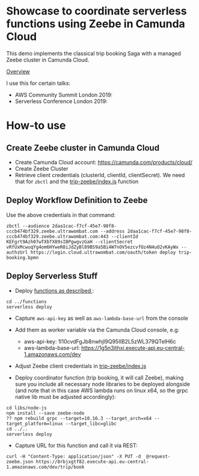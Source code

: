 # Showcase to coordinate serverless functions using Zeebe in Camunda Cloud

This demo implements the classical trip booking Saga with a managed Zeebe cluster in Camunda Cloud.

[Overview](../overview.png)

I use this for certain talks:

* AWS Community Summit London 2019: 
* Serverless Conference London 2019: 

# How-to use

## Create Zeebe cluster in Camunda Cloud

- Create Camunda Cloud account: https://camunda.com/products/cloud/
- Create Zeebe Cluster
- Retrieve client credentials (clusterId, clientId, clientSecret). We need that for `zbctl` and the [trip-zeebe/index.js](trip-zeebe/index.js) function

## Deploy Workflow Definition to Zeebe

Use the above credentials in that command:

```
zbctl --audience 2daa1cac-f7cf-45e7-98f8-cccb474bf329.zeebe.ultrawombat.com --address 2daa1cac-f7cf-45e7-98f8-cccb474bf329.zeebe.ultrawombat.com:443 --clientId KEFgrt9Azh07wTXbTX89sIBPgwgvzGaH --clientSecret vRfUxMcwuqYg4om6HYweR8iJdZyBl89BS9a5Bi4W7nOV5ezcvfOz4N4uO2vKAyWx --authzUrl https://login.cloud.ultrawombat.com/oauth/token deploy trip-booking.bpmn
```

## Deploy Serverless Stuff

* Deploy [functions as described ](../functions/):

```
cd ../functions
serverless deploy 
```

* Capture `aws-api-key` as well as `aws-lambda-base-url` from the console
* Add them as worker variable via the Camunda Cloud console, e.g:
  - aws-api-key:  1l10cvdFgJb8nwhjI9Q95IIB2L5zWL379QTelH6c
  - aws-lambda-base-url: https://1g5n3ithxi.execute-api.eu-central-1.amazonaws.com/dev

* Adjust Zeebe client credentials in [trip-zeebe/index.js](trip-zeebe/index.js)
* Deploy coordinator function (trip booking, it will call Zeebe), making sure you include all necessary node libraries to be deployed alongside (and note that in this case AWS lambda runs on linux x64, so the grpc native lib must be adjusted accordingly):

```
cd libs/node-js
npm install --save zeebe-node
?? npm rebuild grpc --target=10.16.3 --target_arch=x64 --target_platform=linux --target_libc=glibc
cd ../..
serverless deploy 
```

* Capture URL for this function and call it via REST:

```
curl -H "Content-Type: application/json" -X PUT -d  @request-zeebe.json https://8rbjxgtf82.execute-api.eu-central-1.amazonaws.com/dev/trip/book
```


